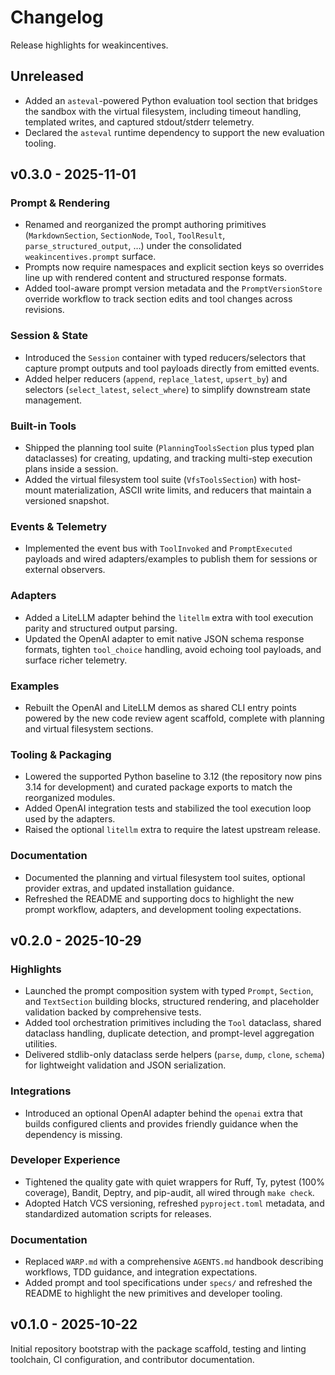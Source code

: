 # Changelog

Release highlights for weakincentives.

## Unreleased

- Added an `asteval`-powered Python evaluation tool section that bridges the
  sandbox with the virtual filesystem, including timeout handling, templated
  writes, and captured stdout/stderr telemetry.
- Declared the `asteval` runtime dependency to support the new evaluation
  tooling.

## v0.3.0 - 2025-11-01

### Prompt & Rendering

- Renamed and reorganized the prompt authoring primitives (`MarkdownSection`,
  `SectionNode`, `Tool`, `ToolResult`, `parse_structured_output`, …) under the
  consolidated `weakincentives.prompt` surface.
- Prompts now require namespaces and explicit section keys so overrides line up with
  rendered content and structured response formats.
- Added tool-aware prompt version metadata and the `PromptVersionStore` override
  workflow to track section edits and tool changes across revisions.

### Session & State

- Introduced the `Session` container with typed reducers/selectors that capture prompt
  outputs and tool payloads directly from emitted events.
- Added helper reducers (`append`, `replace_latest`, `upsert_by`) and selectors
  (`select_latest`, `select_where`) to simplify downstream state management.

### Built-in Tools

- Shipped the planning tool suite (`PlanningToolsSection` plus typed plan dataclasses)
  for creating, updating, and tracking multi-step execution plans inside a session.
- Added the virtual filesystem tool suite (`VfsToolsSection`) with host-mount
  materialization, ASCII write limits, and reducers that maintain a versioned snapshot.

### Events & Telemetry

- Implemented the event bus with `ToolInvoked` and `PromptExecuted` payloads and wired
  adapters/examples to publish them for sessions or external observers.

### Adapters

- Added a LiteLLM adapter behind the `litellm` extra with tool execution parity and
  structured output parsing.
- Updated the OpenAI adapter to emit native JSON schema response formats, tighten
  `tool_choice` handling, avoid echoing tool payloads, and surface richer telemetry.

### Examples

- Rebuilt the OpenAI and LiteLLM demos as shared CLI entry points powered by the new
  code review agent scaffold, complete with planning and virtual filesystem sections.

### Tooling & Packaging

- Lowered the supported Python baseline to 3.12 (the repository now pins 3.14 for
  development) and curated package exports to match the reorganized modules.
- Added OpenAI integration tests and stabilized the tool execution loop used by the
  adapters.
- Raised the optional `litellm` extra to require the latest upstream release.

### Documentation

- Documented the planning and virtual filesystem tool suites, optional provider extras,
  and updated installation guidance.
- Refreshed the README and supporting docs to highlight the new prompt workflow,
  adapters, and development tooling expectations.

## v0.2.0 - 2025-10-29

### Highlights

- Launched the prompt composition system with typed `Prompt`, `Section`, and `TextSection` building blocks, structured rendering, and placeholder validation backed by comprehensive tests.
- Added tool orchestration primitives including the `Tool` dataclass, shared dataclass handling, duplicate detection, and prompt-level aggregation utilities.
- Delivered stdlib-only dataclass serde helpers (`parse`, `dump`, `clone`, `schema`) for lightweight validation and JSON serialization.

### Integrations

- Introduced an optional OpenAI adapter behind the `openai` extra that builds configured clients and provides friendly guidance when the dependency is missing.

### Developer Experience

- Tightened the quality gate with quiet wrappers for Ruff, Ty, pytest (100% coverage), Bandit, Deptry, and pip-audit, all wired through `make check`.
- Adopted Hatch VCS versioning, refreshed `pyproject.toml` metadata, and standardized automation scripts for releases.

### Documentation

- Replaced `WARP.md` with a comprehensive `AGENTS.md` handbook describing workflows, TDD guidance, and integration expectations.
- Added prompt and tool specifications under `specs/` and refreshed the README to highlight the new primitives and developer tooling.

## v0.1.0 - 2025-10-22

Initial repository bootstrap with the package scaffold, testing and linting toolchain, CI configuration, and contributor documentation.
